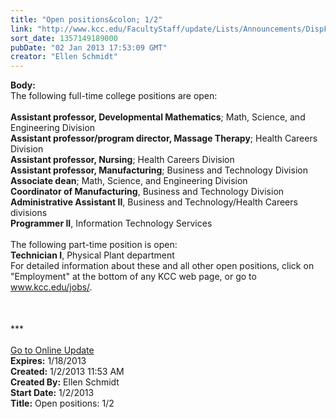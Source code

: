```yaml
---
title: "Open positions&colon; 1/2"
link: "http://www.kcc.edu/FacultyStaff/update/Lists/Announcements/DispForm.aspx?ID=942"
sort_date: 1357149189000
pubDate: "02 Jan 2013 17:53:09 GMT"
creator: "Ellen Schmidt"
---
```


<div><b>Body:</b> <div class="ExternalClass6CEBFD2220CF47FC93B649992819F199">
<div>
<div>The following full-time college positions are open: </div>
<div><br /><strong>Assistant professor, Developmental Mathematics</strong>; Math, Science, and Engineering Division<br /><strong>Assistant professor/program director, Massage Therapy</strong>; Health Careers Division<br /><strong>Assistant professor, Nursing</strong>; Health Careers Division<br /><strong>Assistant professor, Manufacturing</strong>; Business and Technology Division<br /><strong>Associate dean</strong>; Math, Science, and Engineering Division<br /><strong>Coordinator of Manufacturing</strong>, Business and Technology Division<br /><strong>Administrative Assistant II</strong>, Business and Technology/Health Careers divisions<br /><strong>Programmer II</strong>, Information Technology Services</div>
<div> </div>
<div>The following part-time position is open:</div>
<div><strong>Technician I</strong>, Physical Plant department<br /></div>
<div>For detailed information about these and all other open positions, click on &quot;Employment&quot; at the bottom of any KCC web page, or go to <a href="/jobs"><a href="/jobs">www.kcc.edu/jobs/</a></a>.</div>
<div><font size="2"><br /></font><font size="2"></font> </div>
<div>
<div> </div>
<div>***</div>
<div> </div>
<div><a href="/FacultyStaff/update/Pages/dailyupdate.aspx">Go to Online Update</a></div></div></div></div></div>
<div><b>Expires:</b> 1/18/2013</div>
<div><b>Created:</b> 1/2/2013 11:53 AM</div>
<div><b>Created By:</b> Ellen Schmidt</div>
<div><b>Start Date:</b> 1/2/2013</div>
<div><b>Title:</b> Open positions: 1/2</div>
